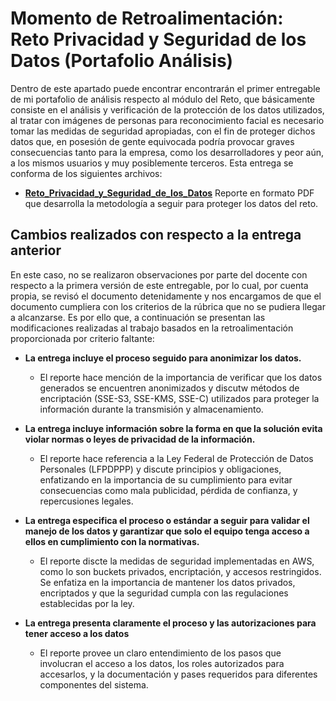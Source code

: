 # Momento de Retroalimentación: Reto Privacidad y Seguridad de los Datos (Portafolio Análisis)
Dentro de este apartado puede encontrar encontrarán el primer entregable de mi portafolio de análisis respecto al módulo del Reto, que básicamente consiste en el análisis y verificación de la protección de los datos utilizados, al tratar con imágenes de personas para reconocimiento facial es necesario tomar las medidas de seguridad apropiadas, con el fin de proteger dichos datos que, en posesión de gente equivocada podría provocar graves consecuencias tanto para la empresa, como los desarrolladores y peor aún, a los mismos usuarios y muy posiblemente terceros. Esta entrega se conforma de los siguientes archivos:
* <a href="https://github.com/4lb3rt0r/TC3007C_Portafolio_Analisis/blob/main/retro/Reto/Privacidad%20y%20Seguridad%20de%20los%20Datos/Reto_Privacidad_y_Seguridad_de_los_Datos.pdf">**Reto_Privacidad_y_Seguridad_de_los_Datos**</a> Reporte en formato PDF que desarrolla la metodología a seguir para proteger los datos del reto.

## Cambios realizados con respecto a la entrega anterior
En este caso, no se realizaron observaciones por parte del docente con respecto a la primera versión de este entregable, por lo cual, por cuenta propia, se revisó el documento detenidamente y nos encargamos de que el documento cumpliera con los criterios de la rúbrica que no se pudiera llegar a alcanzarse. Es por ello que, a continuación se presentan las modificaciones realizadas al trabajo basados en la retroalimentación proporcionada por criterio faltante:

* **La entrega incluye el proceso seguido para anonimizar los datos.**
   * El reporte hace mención de la importancia de verificar que los datos generados se encuentren anonimizados y discutw métodos de encriptación (SSE-S3, SSE-KMS, SSE-C) utilizados para proteger la información durante la transmisión y almacenamiento.

* **La entrega incluye información sobre la forma en que la solución evita violar normas o leyes de privacidad de la información.**
   * El reporte hace referencia a la Ley Federal de Protección de Datos Personales (LFPDPPP) y discute principios y obligaciones, enfatizando en la importancia de su cumplimiento para evitar consecuencias como mala publicidad, pérdida de confianza, y repercusiones legales.

* **La entrega especifica el proceso o estándar a seguir para validar el manejo de los datos y garantizar que solo el equipo tenga acceso a ellos en cumplimiento con la normativas.**
   * El reporte discte la medidas de seguridad implementadas en AWS, como lo son buckets privados, encriptación, y accesos restringidos. Se enfatiza en la importancia de mantener los datos privados, encriptados y que la seguridad cumpla con las regulaciones establecidas por la ley.

* **La entrega presenta claramente el proceso y las autorizaciones para tener acceso a los datos**
   * El reporte provee un claro entendimiento de los pasos que involucran el acceso a los datos, los roles autorizados para accesarlos, y la documentación y pases requeridos para diferentes componentes del sistema.  